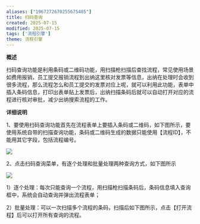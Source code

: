 ```yaml
---
aliases: ["1967272670255675485"]
title: 扫码查询
created: 2025-07-15
modified: 2025-07-15
tags: ['流程引擎']
theme: 流程引擎
---
```


**概述**

扫码查询功能是利用条码或二维码功能，用扫描枪扫描后查找流程，常见使用场景如费用报销，员工提交报销流程到出纳这里核对发票等信息，出纳在处理时会收到很多流程，那么流程怎么和员工提交的发票对应上呢，就可以利用此功能，表单中插入条码信息，打印出表单贴上发票后，出纳扫描条码后就可以自动打开对应的流程进行核对审批，减少出纳搜索流程的工作。

**详细说明**

1、要使用扫码查询功能首先在流程表单上要插入条码或二维码，如下图所示，要使用系统自带的扫描查询功能，条码或二维码生成的数据只能使用【流程ID】，不能用其它字段，包括流程编号。

![](https://myhelpdoc.oss-cn-heyuan.aliyuncs.com/mdimages/49cb47eb536ebd56ec2603d11645b0e8.jpg)

2、点击扫码查询菜单，有逐个处理和批量处理两种查询方式，如下图所示

![](https://myhelpdoc.oss-cn-heyuan.aliyuncs.com/mdimages/b834cc3aebc8b9762006ba8052e540ae.jpg)

1）逐个处理：每次只能查询一个流程，用扫描枪扫描条码后，条码信息填入查询框中，系统会自动查询并弹出流程表单；

2）批量处理：可以一次扫描多个流程的条码，扫描后如下图所示，点击【打开流程】后可以打开所有查询的流程。

